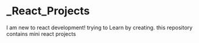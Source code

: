 # _React_Projects
 I am new to react development!
 trying to Learn by creating.
 this repository contains mini react projects
